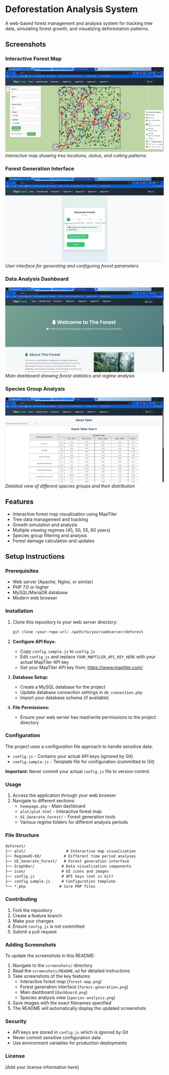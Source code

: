 # Deforestation Analysis System

A web-based forest management and analysis system for tracking tree data, simulating forest growth, and visualizing deforestation patterns.

## Screenshots

### Interactive Forest Map
![Forest Map Visualization](img/map.jpg)
*Interactive map showing tree locations, status, and cutting patterns*

### Forest Generation Interface
![Forest Generation UI](img/generatedata.jpg)
*User interface for generating and configuring forest parameters*

### Data Analysis Dashboard
![Analysis Dashboard](img/homepage.jpg)
*Main dashboard showing forest statistics and regime analysis*

### Species Group Analysis
![Species Analysis](img/standtable.jpg)
*Detailed view of different species groups and their distribution*

## Features

- Interactive forest map visualization using MapTiler
- Tree data management and tracking
- Growth simulation and analysis
- Multiple viewing regimes (45, 50, 55, 60 years)
- Species group filtering and analysis
- Forest damage calculation and updates

## Setup Instructions

### Prerequisites

- Web server (Apache, Nginx, or similar)
- PHP 7.0 or higher
- MySQL/MariaDB database
- Modern web browser

### Installation

1. Clone this repository to your web server directory:
   ```bash
   git clone <your-repo-url> /path/to/your/webserver/deforest
   ```

2. **Configure API Keys:**
   - Copy `config.sample.js` to `config.js`
   - Edit `config.js` and replace `YOUR_MAPTILER_API_KEY_HERE` with your actual MapTiler API key
   - Get your MapTiler API key from: https://www.maptiler.com/

3. **Database Setup:**
   - Create a MySQL database for the project
   - Update database connection settings in `db_connection.php`
   - Import your database schema (if available)

4. **File Permissions:**
   - Ensure your web server has read/write permissions to the project directory

### Configuration

The project uses a configuration file approach to handle sensitive data:

- `config.js` - Contains your actual API keys (ignored by Git)
- `config.sample.js` - Template file for configuration (committed to Git)

**Important:** Never commit your actual `config.js` file to version control.

### Usage

1. Access the application through your web browser
2. Navigate to different sections:
   - `homepage.php` - Main dashboard
   - `plot/plot.html` - Interactive forest map
   - `UI_Generate_Forest/` - Forest generation tools
   - Various regime folders for different analysis periods

### File Structure

```
deforest/
├── plot/                  # Interactive map visualization
├── Regime45-60/          # Different time period analyses
├── UI_Generate_Forest/   # Forest generation interface
├── GraphBar/            # Data visualization components
├── icon/                # UI icons and images
├── config.js            # API keys (not in Git)
├── config.sample.js     # Configuration template
└── *.php               # Core PHP files
```

### Contributing

1. Fork the repository
2. Create a feature branch
3. Make your changes
4. Ensure `config.js` is not committed
5. Submit a pull request

### Adding Screenshots

To update the screenshots in this README:

1. Navigate to the `screenshots/` directory
2. Read the `screenshots/README.md` for detailed instructions
3. Take screenshots of the key features:
   - Interactive forest map (`forest-map.png`)
   - Forest generation interface (`forest-generation.png`) 
   - Main dashboard (`dashboard.png`)
   - Species analysis view (`species-analysis.png`)
4. Save images with the exact filenames specified
5. The README will automatically display the updated screenshots

### Security

- API keys are stored in `config.js` which is ignored by Git
- Never commit sensitive configuration data
- Use environment variables for production deployments

### License

[Add your license information here]
